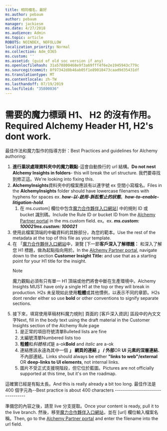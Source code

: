 ```yaml
---
title: 相同檔名，最好
ms.author: pebaum
author: pebaum
manager: jackiesm
ms.date: 4/27/2018
ms.audience: Admin
ms.topic: article
ROBOTS: NOINDEX, NOFOLLOW
localization_priority: Normal
ms.collection: Adm_O365
ms.custom: ''
ms.assetid: (guid of old soc version if any)
ms.openlocfilehash: 31a578800468e9f3a69fff4f6e2e1945943c779c
ms.sourcegitcommit: 8f97342d8b46ab05f1e89018473caad9d35431df
ms.translationtype: MT
ms.contentlocale: zh-TW
ms.lasthandoff: 07/19/2019
ms.locfileid: "35800036"
---
```

# <a name="required-alchemy-header-h1-h2s-dont-work"></a><span data-ttu-id="66815-102">需要的魔力標頭 H1、 H2 的沒有作用。</span><span class="sxs-lookup"><span data-stu-id="66815-102">Required Alchemy Header H1, H2's dont work.</span></span>
<span data-ttu-id="66815-103">最佳作法和魔力製作的指導方針：</span><span class="sxs-lookup"><span data-stu-id="66815-103">Best Practices and guidelines for Alchemy authoring:</span></span>

1. <span data-ttu-id="66815-104">**進行巢狀處理資料夾中的魔力觀點**-這會自動換行的 url 結構。</span><span class="sxs-lookup"><span data-stu-id="66815-104">**Do not nest Alchemy Insights in folders**- this will break the url structure.</span></span> <span data-ttu-id="66815-105">我們要尋找到修正這。</span><span class="sxs-lookup"><span data-stu-id="66815-105">We're looking into fixing this.</span></span>
1. <span data-ttu-id="66815-106">**AlchemyInsights**資料夾中的檔案應該有以連字號 ex 空間小寫檔名。</span><span class="sxs-lookup"><span data-stu-id="66815-106">Files in the **AlchemyInsights** folder should have lowercase filenames with hyphens for spaces ex.</span></span> <span data-ttu-id="66815-107">***how-以-啟用-訴訟暫止的狀態***。</span><span class="sxs-lookup"><span data-stu-id="66815-107">***how-to-enable-litigation-hold***.</span></span>
    1. <span data-ttu-id="66815-108">在 ms.custom] 欄位中包含[魔力合作夥伴入口網站](https://alchemyportal.azurewebsites.net)] 中的規則 ID 或 bucket 識別碼。</span><span class="sxs-lookup"><span data-stu-id="66815-108">Include the Rule ID or bucket ID from the [Alchemy Partner portal](https://alchemyportal.azurewebsites.net) in the ms.custom field.</span></span> <span data-ttu-id="66815-109">ex。</span><span class="sxs-lookup"><span data-stu-id="66815-109">ex.</span></span> <span data-ttu-id="66815-110">***ms.custom: 100021***</span><span class="sxs-lookup"><span data-stu-id="66815-110">***ms.custom: 100021***</span></span>
1. <span data-ttu-id="66815-111">使用此檔案頂端的中繼資料的其餘部分，為您的範本。</span><span class="sxs-lookup"><span data-stu-id="66815-111">Use the rest of the metadata at the top of this file as your template.</span></span>
1. <span data-ttu-id="66815-112">在 「[魔力合作夥伴入口網站](https://alchemyportal.azurewebsites.net)中，瀏覽 [下一節**客戶深入了解標題：** 和深入了解您 H1 標題，做為起點指向用於。</span><span class="sxs-lookup"><span data-stu-id="66815-112">In the [Alchemy Partner portal](https://alchemyportal.azurewebsites.net), navigate down to the section **Customer Insight Title:** and use that as a starting point for your H1 title for the insight.</span></span> 
    > [!NOTE]
    > <span data-ttu-id="66815-113">魔力觀點必須有只有單一 H1 頂端或他們將會中斷在生產環境中。</span><span class="sxs-lookup"><span data-stu-id="66815-113">Alchemy Insights MUST have only a single H1 at the top or they will break in production.</span></span> <span data-ttu-id="66815-114">H2s 未呈現如此使用**粗體**或其他慣例，以表示不同的章節。</span><span class="sxs-lookup"><span data-stu-id="66815-114">H2s dont render either so use **bold** or other conventions to signify separate sections.</span></span>
1. <span data-ttu-id="66815-115">接下來，填寫使用草稿材料魔力規則] 頁面的 [客戶深入資訊] 區段中的內文文字</span><span class="sxs-lookup"><span data-stu-id="66815-115">Next, fill in the body text using the draft material in the Customer Insights section of the Alchemy Rule page</span></span>
    1. <span data-ttu-id="66815-116">是正常的項目符號清單</span><span class="sxs-lookup"><span data-stu-id="66815-116">Bulleted lists are fine</span></span>
    1. <span data-ttu-id="66815-117">太編號清單</span><span class="sxs-lookup"><span data-stu-id="66815-117">Numbered lists too</span></span>
    1. <span data-ttu-id="66815-118">**粗體**和*斜體格式*是 a-ok</span><span class="sxs-lookup"><span data-stu-id="66815-118">**Bold** and *italic* are a-ok</span></span>
    1. <span data-ttu-id="66815-119">連結應該永遠為其中一個 **」 網頁的連結 」 / 外部**OR **UI 元素的深層連結**、 不內部連結。</span><span class="sxs-lookup"><span data-stu-id="66815-119">Links should always be either **"links to web"/external** OR **deep-links to UI elements**, not internal links.</span></span>
    1. <span data-ttu-id="66815-120">圖片不受正式支援現階段，但它位於藍圖。</span><span class="sxs-lookup"><span data-stu-id="66815-120">Pictures are not officially supported at this time, but it's on the roadmap.</span></span>

<span data-ttu-id="66815-121">這確實已經是有點太長。</span><span class="sxs-lookup"><span data-stu-id="66815-121">And this is really already a bit too long.</span></span> <span data-ttu-id="66815-122">最佳作法是 400 個字元為--</span><span class="sxs-lookup"><span data-stu-id="66815-122">Best practice is about 400 characters ---------------------------------</span></span>

<span data-ttu-id="66815-123">準備您的內容之後，請至 live 分支提取。</span><span class="sxs-lookup"><span data-stu-id="66815-123">Once your content is ready, pull it to the live branch.</span></span> <span data-ttu-id="66815-124">然後，移至[魔力合作夥伴入口網站](https://alchemyportal.azurewebsites.net)，並在 [url] 欄位輸入檔案名稱。</span><span class="sxs-lookup"><span data-stu-id="66815-124">Then, go to the [Alchemy Partner portal](https://alchemyportal.azurewebsites.net) and enter the filename into the url field.</span></span> 